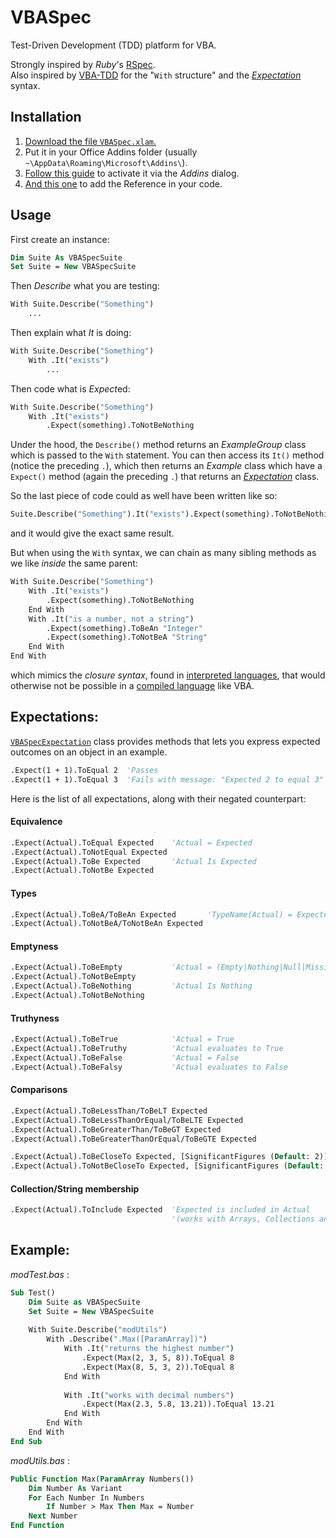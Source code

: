 # VBASpec
Test-Driven Development (TDD) platform for VBA.

Strongly inspired by *Ruby*'s [RSpec](https://github.com/rspec/rspec-core).  
Also inspired by [VBA-TDD](https://github.com/VBA-tools/VBA-TDD) for the "`With` structure" and the [*Expectation*](#expectations) syntax.

## Installation

1. [Download the file `VBASpec.xlam`.](https://github.com/jtduchesne/VBASpec/raw/master/VBASpec.xlam)
2. Put it in your Office Addins folder (usually `~\AppData\Roaming\Microsoft\Addins\`).
3. [Follow this guide](https://support.office.com/en-us/article/add-or-remove-add-ins-in-excel-0af570c4-5cf3-4fa9-9b88-403625a0b460) to activate it via the *Addins* dialog.
4. [And this one](https://msdn.microsoft.com/en-us/vba/language-reference-vba/articles/check-or-add-an-object-library-reference) to add the Reference in your code.

## Usage

First create an instance:
```vb
Dim Suite As VBASpecSuite
Set Suite = New VBASpecSuite
```
Then _Describe_ what you are testing:
```vb
With Suite.Describe("Something")
    ...
```
Then explain what _It_ is doing:
```vb
With Suite.Describe("Something")
    With .It("exists")
        ...
```
Then code what is <i>Expect</i>ed:
```vb
With Suite.Describe("Something")
    With .It("exists")
        .Expect(something).ToNotBeNothing
```
Under the hood, the `Describe()` method returns an *ExampleGroup* class which is passed to the `With` statement. You can then access its `It()` method (notice the preceding `.`), which then returns an *Example* class which have a `Expect()` method (again the preceding `.`) that returns an [*Expectation*](#expectations) class.  

So the last piece of code could as well have been written like so:
```vb
Suite.Describe("Something").It("exists").Expect(something).ToNotBeNothing
```
and it would give the exact same result.

But when using the `With` syntax, we can chain as many sibling methods as we like *inside* the same parent:
```vb
With Suite.Describe("Something")
    With .It("exists")
        .Expect(something).ToNotBeNothing
    End With
    With .It("is a number, not a string")
        .Expect(something).ToBeAn "Integer"
        .Expect(something).ToNotBeA "String"
    End With
End With
```
which mimics the *closure syntax*, found in [interpreted languages](https://en.wikipedia.org/wiki/Interpreted_language), that would otherwise not be possible in a [compiled language](https://en.wikipedia.org/wiki/Compiled_language) like VBA.

## Expectations:

[`VBASpecExpectation`](https://github.com/jtduchesne/VBASpec/blob/master/VBASpecExpectation.cls) class provides methods that lets you express expected outcomes on an object in an example.
```vb
.Expect(1 + 1).ToEqual 2  'Passes
.Expect(1 + 1).ToEqual 3  'Fails with message: "Expected 2 to equal 3"
```

Here is the list of all expectations, along with their negated counterpart:

#### Equivalence
```vb
.Expect(Actual).ToEqual Expected    'Actual = Expected
.Expect(Actual).ToNotEqual Expected
.Expect(Actual).ToBe Expected       'Actual Is Expected
.Expect(Actual).ToNotBe Expected
```
#### Types
```vb
.Expect(Actual).ToBeA/ToBeAn Expected       'TypeName(Actual) = Expected
.Expect(Actual).ToNotBeA/ToNotBeAn Expected
```
#### Emptyness
```vb
.Expect(Actual).ToBeEmpty           'Actual = (Empty|Nothing|Null|Missing|"")
.Expect(Actual).ToNotBeEmpty
.Expect(Actual).ToBeNothing         'Actual Is Nothing
.Expect(Actual).ToNotBeNothing
```
#### Truthyness
```vb
.Expect(Actual).ToBeTrue            'Actual = True
.Expect(Actual).ToBeTruthy          'Actual evaluates to True
.Expect(Actual).ToBeFalse           'Actual = False
.Expect(Actual).ToBeFalsy           'Actual evaluates to False
```
#### Comparisons
```vb
.Expect(Actual).ToBeLessThan/ToBeLT Expected
.Expect(Actual).ToBeLessThanOrEqual/ToBeLTE Expected
.Expect(Actual).ToBeGreaterThan/ToBeGT Expected
.Expect(Actual).ToBeGreaterThanOrEqual/ToBeGTE Expected

.Expect(Actual).ToBeCloseTo Expected, [SignificantFigures (Default: 2)]
.Expect(Actual).ToNotBeCloseTo Expected, [SignificantFigures (Default: 2)]
```
#### Collection/String membership
```vb
.Expect(Actual).ToInclude Expected  'Expected is included in Actual
                                    '(works with Arrays, Collections and Strings)
```

## Example:

_modTest.bas_ :
```vb
Sub Test()
    Dim Suite as VBASpecSuite
    Set Suite = New VBASpecSuite
    
    With Suite.Describe("modUtils")
        With .Describe(".Max([ParamArray])")
            With .It("returns the highest number")
                .Expect(Max(2, 3, 5, 8)).ToEqual 8
                .Expect(Max(8, 5, 3, 2)).ToEqual 8
            End With
            
            With .It("works with decimal numbers")
                .Expect(Max(2.3, 5.8, 13.21)).ToEqual 13.21
            End With
        End With
    End With
End Sub
```
_modUtils.bas_ :
```vb
Public Function Max(ParamArray Numbers())
    Dim Number As Variant
    For Each Number In Numbers
        If Number > Max Then Max = Number
    Next Number
End Function
```
